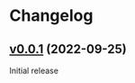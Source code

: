 # Changelog

## [v0.0.1](https://github.com/eftalgezer/ANIAnimator/tree/v0.0.1) (2022-09-25)

Initial release
